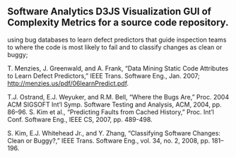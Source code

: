 Software Analytics 
D3JS Visualization GUI of Complexity Metrics for a source code repository. 
- 
using bug databases to learn defect predictors that guide
inspection teams to where the code is most likely to fail
and to classify changes as clean or buggy;

T. Menzies, J. Greenwald, and A. Frank, “Data Mining Static Code
Attributes to Learn Defect Predictors,” IEEE Trans. Software Eng., Jan.
2007; http://menzies.us/pdf/06learnPredict.pdf.

T.J. Ostrand, E.J. Weyuker, and R.M. Bell, “Where the Bugs Are,” Proc.
2004 ACM SIGSOFT Int’l Symp. Software Testing and Analysis, ACM, 2004,
pp. 86–96.
S. Kim et al., “Predicting Faults from Cached History,” Proc. Int’l Conf.
Software Eng., IEEE CS, 2007, pp. 489-498.

S. Kim, E.J. Whitehead Jr., and Y. Zhang, “Classifying Software Changes:
Clean or Buggy?,” IEEE Trans. Software Eng., vol. 34, no. 2, 2008, pp.
181–196.
